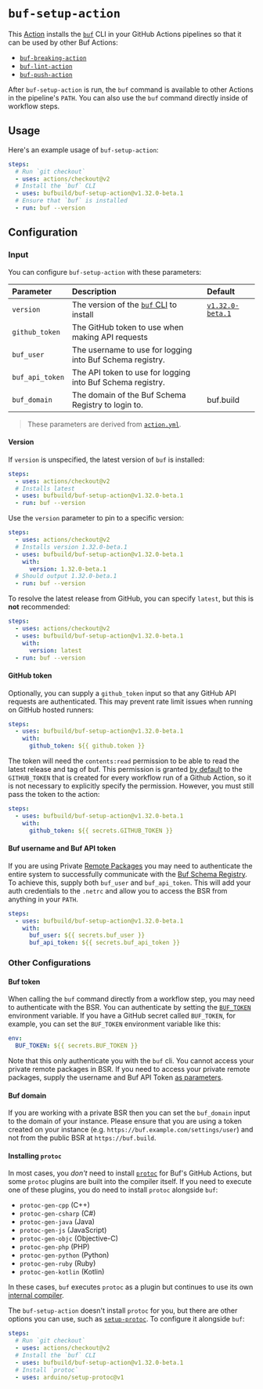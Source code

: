 # `buf-setup-action`

This [Action] installs the [`buf`][buf-cli] CLI in your GitHub Actions pipelines so that it can be
used by other Buf Actions:

* [`buf-breaking-action`][buf-breaking]
* [`buf-lint-action`][buf-lint]
* [`buf-push-action`][buf-push]

After `buf-setup-action` is run, the `buf` command is available to other Actions in the pipeline's
`PATH`. You can also use the `buf` command directly inside of workflow steps.

## Usage

Here's an example usage of `buf-setup-action`:

```yaml
steps:
  # Run `git checkout`
  - uses: actions/checkout@v2
  # Install the `buf` CLI
  - uses: bufbuild/buf-setup-action@v1.32.0-beta.1
  # Ensure that `buf` is installed
  - run: buf --version
```

## Configuration

### Input

You can configure `buf-setup-action` with these parameters:

| Parameter      | Description                                        | Default            |
|:---------------|:---------------------------------------------------|:-------------------|
| `version`      | The version of the [`buf` CLI][buf-cli] to install | [`v1.32.0-beta.1`][version] |
| `github_token` | The GitHub token to use when making API requests   |                    |
| `buf_user`     | The username to use for logging into Buf Schema registry.                                               |                    |
| `buf_api_token` | The API token to use for logging into Buf Schema registry.                                                                                                            |                    |
| `buf_domain`    | The domain of the Buf Schema Registry to login to.     | buf.build |

> These parameters are derived from [`action.yml`](./action.yml). <br>
#### Version

If `version` is unspecified, the latest version of `buf` is installed:

```yaml
steps:
  - uses: actions/checkout@v2
  # Installs latest
  - uses: bufbuild/buf-setup-action@v1.32.0-beta.1
  - run: buf --version
```

Use the `version` parameter to pin to a specific version:

```yaml
steps:
  - uses: actions/checkout@v2
  # Installs version 1.32.0-beta.1
  - uses: bufbuild/buf-setup-action@v1.32.0-beta.1
    with:
      version: 1.32.0-beta.1
  # Should output 1.32.0-beta.1
  - run: buf --version
```

To resolve the latest release from GitHub, you can specify `latest`, but this is **not**
recommended:

```yaml
steps:
  - uses: actions/checkout@v2
  - uses: bufbuild/buf-setup-action@v1.32.0-beta.1
    with:
      version: latest
  - run: buf --version
```

#### GitHub token

Optionally, you can supply a `github_token` input so that any GitHub API requests are authenticated.
This may prevent rate limit issues when running on GitHub hosted runners:

```yaml
steps:
  - uses: bufbuild/buf-setup-action@v1.32.0-beta.1
    with:
      github_token: ${{ github.token }}
```

The token will need the `contents:read` permission to be able to read the latest release and tag of buf. This permission
is granted [by default](https://docs.github.com/en/actions/security-guides/automatic-token-authentication#permissions-for-the-github_token)
to the `GITHUB_TOKEN` that is created for every workflow run of a Github Action, so it is not necessary to explicitly specify the permission. However,
you must still pass the token to the action:

```yaml
steps:
  - uses: bufbuild/buf-setup-action@v1.32.0-beta.1
    with:
      github_token: ${{ secrets.GITHUB_TOKEN }}
```

#### Buf username and Buf API token

If you are using Private [Remote Packages](https://docs.buf.build/bsr/remote-packages/overview) you may need to authenticate the entire system to successfully communicate with the [Buf Schema Registry][bsr]. To achieve this, supply both `buf_user` and `buf_api_token`. This will add your auth credentials to the `.netrc` and allow you to access the BSR from anything in your `PATH`. 

```yaml
steps:
  - uses: bufbuild/buf-setup-action@v1.32.0-beta.1
    with:
      buf_user: ${{ secrets.buf_user }}
      buf_api_token: ${{ secrets.buf_api_token }}
```

### Other Configurations

#### Buf token

When calling the `buf` command directly from a workflow step, you may need to authenticate with the
BSR. You can authenticate by setting the [`BUF_TOKEN`][buf-token]
environment variable. If you have a GitHub secret called `BUF_TOKEN`, for example, you can set the
`BUF_TOKEN`  environment variable like this:

```yaml
env:
  BUF_TOKEN: ${{ secrets.BUF_TOKEN }}
```

Note that this only authenticate you with the `buf` cli. You cannot access your private remote 
packages in BSR. If you need to access your private remote packages, supply the username and Buf
API Token [as parameters](#buf-username-and-buf-api-token). 

#### Buf domain

If you are working with a private BSR then you can set the `buf_domain` input to the domain of
your instance. Please ensure that you are using a token created on your instance (e.g. `https://buf.example.com/settings/user`) and not from the public BSR at `https://buf.build`.


#### Installing `protoc`

In most cases, you _don't_ need to install [`protoc`][protoc] for Buf's GitHub Actions, but some
`protoc` plugins are built into the compiler itself. If you need to execute one of these plugins,
you do need to install `protoc` alongside `buf`:

* `protoc-gen-cpp` (C++)
* `protoc-gen-csharp` (C#)
* `protoc-gen-java` (Java)
* `protoc-gen-js` (JavaScript)
* `protoc-gen-objc` (Objective-C)
* `protoc-gen-php` (PHP)
* `protoc-gen-python` (Python)
* `protoc-gen-ruby` (Ruby)
* `protoc-gen-kotlin` (Kotlin)

In these cases, `buf` executes `protoc` as a plugin but continues to use its own [internal
compiler][compiler].

The `buf-setup-action` doesn't install `protoc` for you, but there are other options you can
use, such as [`setup-protoc`][setup-protoc]. To configure it alongside `buf`:

```yaml
steps:
  # Run `git checkout`
  - uses: actions/checkout@v2
  # Install the `buf` CLI
  - uses: bufbuild/buf-setup-action@v1.32.0-beta.1
  # Install `protoc`
  - uses: arduino/setup-protoc@v1
```

[action]: https://docs.github.com/actions
[breaking]: https://docs.buf.build/breaking
[bsr]: https://docs.buf.build/bsr
[buf-breaking]: https://github.com/marketplace/actions/buf-breaking
[buf-cli]: https://github.com/bufbuild/buf
[buf-lint]: https://github.com/marketplace/actions/buf-lint
[buf-push]: https://github.com/marketplace/actions/buf-push
[buf-token]: https://docs.buf.build/bsr/authentication#buf_token
[compiler]: https://docs.buf.build/build/internal-compiler
[protoc]: https://github.com/protocolbuffers/protobuf#protocol-compiler-installation
[setup-protoc]: https://github.com/marketplace/actions/setup-protoc
[version]: https://github.com/bufbuild/buf/releases/tag/v1.32.0-beta.1
